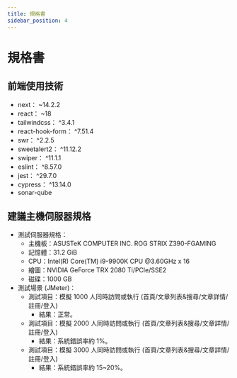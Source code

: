 ```yaml
---
title: 規格書
sidebar_position: 4
---
```


# 規格書

## 前端使用技術

- next： ~14.2.2
- react： ~18
- tailwindcss： ^3.4.1
- react-hook-form： ^7.51.4
- swr： ^2.2.5
- sweetalert2： ^11.12.2
- swiper： ^11.1.1
- eslint： ^8.57.0
- jest： ^29.7.0
- cypress： ^13.14.0
- sonar-qube

## 建議主機伺服器規格

- 測試伺服器規格：
  - 主機板：ASUSTeK COMPUTER INC. ROG STRIX Z390-FGAMING
  - 記憶體：31.2 GiB
  - CPU：Intel(R) Core(TM) i9-9900K CPU @3.60GHz x 16
  - 繪圖：NVIDIA GeForce TRX 2080 Ti/PCle/SSE2
  - 磁碟：1000 GB
- 測試場景 (JMeter)：
  - 測試項目：模擬 1000 人同時訪問或執行 (首頁/文章列表&搜尋/文章詳情/註冊/登入)
    - 結果：正常。
  - 測試項目：模擬 2000 人同時訪問或執行 (首頁/文章列表&搜尋/文章詳情/註冊/登入)
    - 結果：系統錯誤率約 1%。
  - 測試項目：模擬 3000 人同時訪問或執行 (首頁/文章列表&搜尋/文章詳情/註冊/登入)
    - 結果：系統錯誤率約 15~20%。
